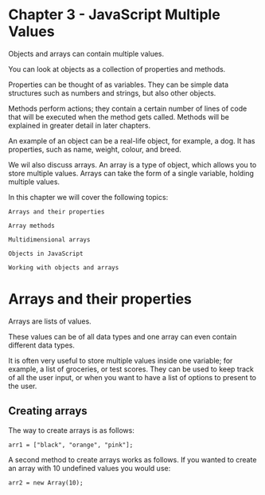 # Chapter 3 - JavaScript Multiple Values

Objects and arrays can contain multiple values.

You can look at objects as a collection of properties and methods.

Properties can be thought of as variables. They can be simple data structures such as numbers and strings, but also other objects.

Methods perform actions; they contain a certain number of lines of code that will be executed when the method gets called. Methods will be explained in greater detail in later chapters.

An example of an object can be a real-life object, for example, a dog. It has properties, such as name, weight, colour, and breed.

We wil also discuss arrays. An array is a type of object, which allows you to store multiple values. Arrays can take the form of a single variable, holding multiple values.

In this chapter we will cover the following topics:

```
Arrays and their properties

Array methods

Multidimensional arrays

Objects in JavaScript

Working with objects and arrays
```

# Arrays and their properties

Arrays are lists of values.

These values can be of all data types and one array can even contain different data types.

It is often very useful to store multiple values inside one variable; for example, a list of groceries, or test scores. They can be used to keep track of all the user input, or when you want to have a list of options to present to the user.

## Creating arrays

The way to create arrays is as follows:

```
arr1 = ["black", "orange", "pink"];
```

A second method to create arrays works as follows. If you wanted to create an array with 10 undefined values you would use:

```
arr2 = new Array(10);
```
